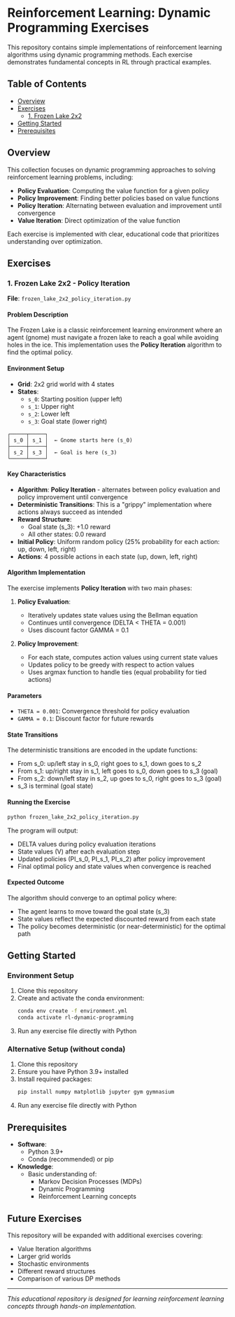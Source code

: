 # Reinforcement Learning: Dynamic Programming Exercises

This repository contains simple implementations of reinforcement learning algorithms using dynamic programming methods. Each exercise demonstrates fundamental concepts in RL through practical examples.

## Table of Contents

- [Overview](#overview)
- [Exercises](#exercises)
  - [1. Frozen Lake 2x2](#1-frozen-lake-2x2)
- [Getting Started](#getting-started)
- [Prerequisites](#prerequisites)

## Overview

This collection focuses on dynamic programming approaches to solving reinforcement learning problems, including:

- **Policy Evaluation**: Computing the value function for a given policy
- **Policy Improvement**: Finding better policies based on value functions
- **Policy Iteration**: Alternating between evaluation and improvement until convergence
- **Value Iteration**: Direct optimization of the value function

Each exercise is implemented with clear, educational code that prioritizes understanding over optimization.

## Exercises

### 1. Frozen Lake 2x2 - Policy Iteration

**File**: `frozen_lake_2x2_policy_iteration.py`

#### Problem Description

The Frozen Lake is a classic reinforcement learning environment where an agent (gnome) must navigate a frozen lake to reach a goal while avoiding holes in the ice. This implementation uses the **Policy Iteration** algorithm to find the optimal policy.

#### Environment Setup

- **Grid**: 2x2 grid world with 4 states
- **States**: 
  - `s_0`: Starting position (upper left)
  - `s_1`: Upper right
  - `s_2`: Lower left  
  - `s_3`: Goal state (lower right)

```
┌─────┬─────┐
│ s_0 │ s_1 │  ← Gnome starts here (s_0)
├─────┼─────┤
│ s_2 │ s_3 │  ← Goal is here (s_3)
└─────┴─────┘
```

#### Key Characteristics

- **Algorithm**: **Policy Iteration** - alternates between policy evaluation and policy improvement until convergence
- **Deterministic Transitions**: This is a "grippy" implementation where actions always succeed as intended
- **Reward Structure**:
  - Goal state (s_3): +1.0 reward
  - All other states: 0.0 reward
- **Initial Policy**: Uniform random policy (25% probability for each action: up, down, left, right)
- **Actions**: 4 possible actions in each state (up, down, left, right)

#### Algorithm Implementation

The exercise implements **Policy Iteration** with two main phases:

1. **Policy Evaluation**: 
   - Iteratively updates state values using the Bellman equation
   - Continues until convergence (DELTA < THETA = 0.001)
   - Uses discount factor GAMMA = 0.1

2. **Policy Improvement**:
   - For each state, computes action values using current state values
   - Updates policy to be greedy with respect to action values
   - Uses argmax function to handle ties (equal probability for tied actions)

#### Parameters

- `THETA = 0.001`: Convergence threshold for policy evaluation
- `GAMMA = 0.1`: Discount factor for future rewards

#### State Transitions

The deterministic transitions are encoded in the update functions:
- From s_0: up/left stay in s_0, right goes to s_1, down goes to s_2
- From s_1: up/right stay in s_1, left goes to s_0, down goes to s_3 (goal)
- From s_2: down/left stay in s_2, up goes to s_0, right goes to s_3 (goal)
- s_3 is terminal (goal state)

#### Running the Exercise

```bash
python frozen_lake_2x2_policy_iteration.py
```

The program will output:
- DELTA values during policy evaluation iterations
- State values (V) after each evaluation step
- Updated policies (PI_s_0, PI_s_1, PI_s_2) after policy improvement
- Final optimal policy and state values when convergence is reached

#### Expected Outcome

The algorithm should converge to an optimal policy where:
- The agent learns to move toward the goal state (s_3)
- State values reflect the expected discounted reward from each state
- The policy becomes deterministic (or near-deterministic) for the optimal path

## Getting Started

### Environment Setup

1. Clone this repository
2. Create and activate the conda environment:
   ```bash
   conda env create -f environment.yml
   conda activate rl-dynamic-programming
   ```
3. Run any exercise file directly with Python

### Alternative Setup (without conda)

1. Clone this repository
2. Ensure you have Python 3.9+ installed
3. Install required packages:
   ```bash
   pip install numpy matplotlib jupyter gym gymnasium
   ```
4. Run any exercise file directly with Python

## Prerequisites

- **Software**:
  - Python 3.9+
  - Conda (recommended) or pip
- **Knowledge**:
  - Basic understanding of:
    - Markov Decision Processes (MDPs)
    - Dynamic Programming
    - Reinforcement Learning concepts

## Future Exercises

This repository will be expanded with additional exercises covering:
- Value Iteration algorithms
- Larger grid worlds
- Stochastic environments
- Different reward structures
- Comparison of various DP methods

---

*This educational repository is designed for learning reinforcement learning concepts through hands-on implementation.*
